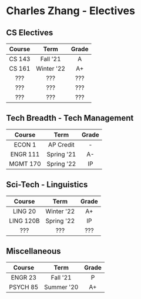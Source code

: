 # Charles Zhang - Electives

## CS Electives

| Course | Term | Grade |
|:---:|:---:|:---:|
| CS 143 | Fall '21 | A |
| CS 161 | Winter '22 | A+ |
| ??? | ??? | ??? |
| ??? | ??? | ??? |
| ??? | ??? | ??? |

## Tech Breadth - Tech Management

| Course | Term | Grade |
|:---:|:---:|:---:|
| ECON 1 | AP Credit | - |
| ENGR 111 | Spring '21 | A- |
| MGMT 170 | Spring '22 | IP |

## Sci-Tech - Linguistics

| Course | Term | Grade |
|:---:|:---:|:---:|
| LING 20 | Winter '22 | A+ |
| LING 120B | Spring '22 | IP |
| ??? | ??? | ??? |

## Miscellaneous

|  Course  |    Term    | Grade |
| :------: | :--------: | :---: |
| ENGR 23  |  Fall '21  |   P   |
| PSYCH 85 | Summer '20 |  A+   |
